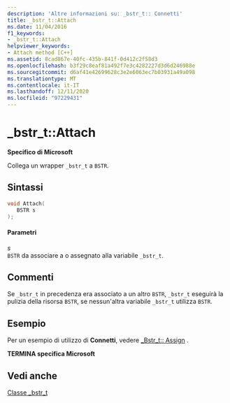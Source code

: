 ```yaml
---
description: 'Altre informazioni su: _bstr_t:: Connetti'
title: _bstr_t::Attach
ms.date: 11/04/2016
f1_keywords:
- _bstr_t::Attach
helpviewer_keywords:
- Attach method [C++]
ms.assetid: 8cad867e-40fc-435b-841f-0d412c2f58d3
ms.openlocfilehash: b3f29c8eaf81a492f7e3c4282227d3d6d246988e
ms.sourcegitcommit: d6af41e42699628c3e2e6063ec7b03931a49a098
ms.translationtype: MT
ms.contentlocale: it-IT
ms.lasthandoff: 12/11/2020
ms.locfileid: "97229431"
---
```

# <a name="_bstr_tattach"></a>_bstr_t::Attach

**Specifico di Microsoft**

Collega un wrapper `_bstr_t` a  `BSTR`.

## <a name="syntax"></a>Sintassi

```cpp
void Attach(
   BSTR s
);
```

#### <a name="parameters"></a>Parametri

*s*<br/>
`BSTR` da associare a o assegnato alla variabile `_bstr_t`.

## <a name="remarks"></a>Commenti

Se `_bstr_t` in precedenza era associato a un altro `BSTR`, `_bstr_t` eseguirà la pulizia della risorsa `BSTR`, se nessun'altra variabile `_bstr_t` utilizza `BSTR`.

## <a name="example"></a>Esempio

Per un esempio di utilizzo di **Connetti**, vedere [_Bstr_t:: Assign](../cpp/bstr-t-assign.md) .

**TERMINA specifica Microsoft**

## <a name="see-also"></a>Vedi anche

[Classe _bstr_t](../cpp/bstr-t-class.md)

